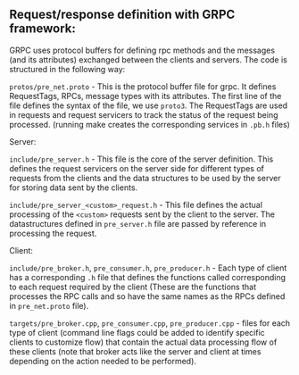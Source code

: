 Request/response definition with GRPC framework:
------------------------------------------------

GRPC uses protocol buffers for defining rpc methods and the messages
(and its attributes) exchanged between the clients and servers. The
code is structured in the following way:

`protos/pre_net.proto` - This is the protocol buffer file for grpc. It
defines RequestTags, RPCs, message types with its attributes. The
first line of the file defines the syntax of the file, we use `proto3`.
The RequestTags are used in requests and request servicers to track
the status of the request being processed.  (running make creates the
corresponding services in `.pb.h` files)

Server:

`include/pre_server.h` - This file is the core of the server
definition. This defines the request servicers on the server side for
different types of requests from the clients and the data structures
to be used by the server for storing data sent by the clients.

`include/pre_server_<custom>_request.h` - This file defines the actual
processing of the `<custom>` requests sent by the client to the
server. The datastructures defined in `pre_server.h` file are passed by
reference in processing the request.

Client: 

`include/pre_broker.h`, `pre_consumer.h`, `pre_producer.h` - Each type of
client has a corresponding `.h` file that defines the functions called
corresponding to each request required by the client (These are the
functions that processes the RPC calls and so have the same names as
the RPCs defined in `pre_net.proto` file).

`targets/pre_broker.cpp`, `pre_consumer.cpp`, `pre_producer.cpp` - files for
each type of client (command line flags could be added to identify
specific clients to customize flow) that contain the actual data
processing flow of these clients (note that broker acts like the
server and client at times depending on the action needed to be
performed).

